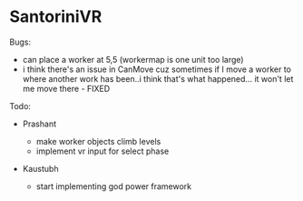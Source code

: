 # SantoriniVR

Bugs:

* can place a worker at 5,5 (workermap is one unit too large)
* i think there's an issue in CanMove cuz sometimes if I move a worker to where another work has been..i think that's what happened... it won't let me move there - FIXED

Todo:

* Prashant
	* make worker objects climb levels
	* implement vr input for select phase

* Kaustubh
	* start implementing god power framework



